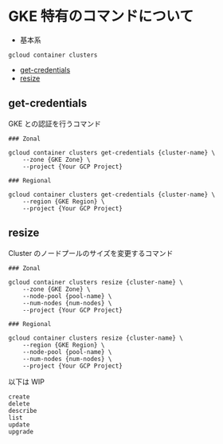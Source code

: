 # GKE 特有のコマンドについて

+ 基本系

```
gcloud container clusters
```

+ [get-credentials](./README.md#get-credentials)
+ [resize](./README.md#resize)

## get-credentials

GKE との認証を行うコマンド

```
### Zonal

gcloud container clusters get-credentials {cluster-name} \
    --zone {GKE Zone} \
    --project {Your GCP Project}
```
```
### Regional

gcloud container clusters get-credentials {cluster-name} \
    --region {GKE Region} \
    --project {Your GCP Project}
```

## resize

Cluster のノードプールのサイズを変更するコマンド

```
### Zonal

gcloud container clusters resize {cluster-name} \
    --zone {GKE Zone} \
    --node-pool {pool-name} \
    --num-nodes {num-nodes} \
    --project {Your GCP Project}
```
```
### Regional

gcloud container clusters resize {cluster-name} \
    --region {GKE Region} \
    --node-pool {pool-name} \
    --num-nodes {num-nodes} \
    --project {Your GCP Project}
```

以下は WIP

```
create
delete
describe
list
update
upgrade
```
